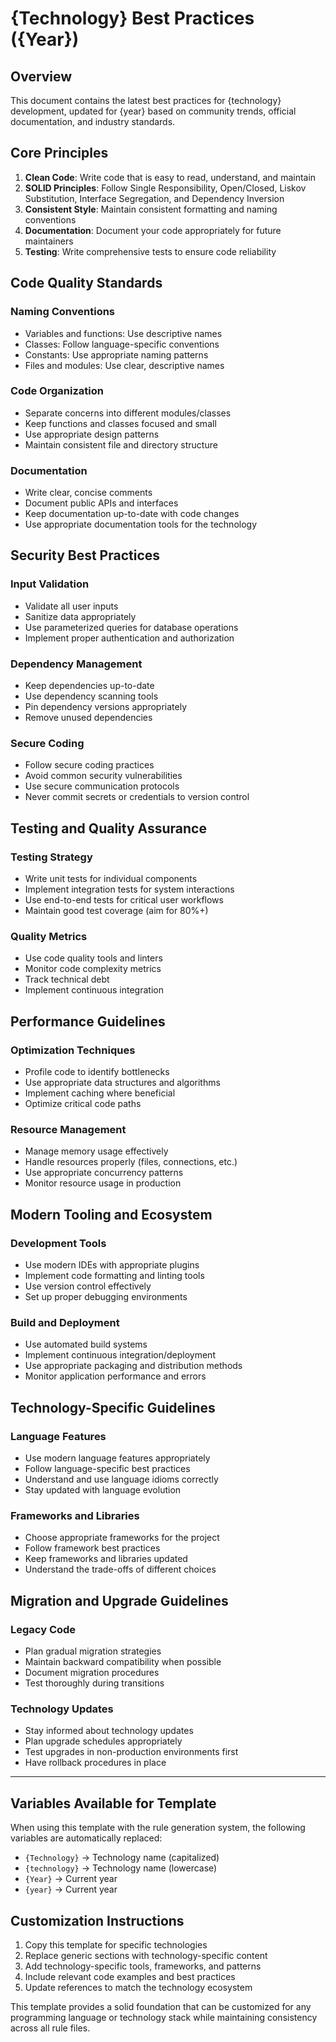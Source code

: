 # {Technology} Best Practices ({Year})

## Overview

This document contains the latest best practices for {technology} development, updated for {year} based on community trends, official documentation, and industry standards.

## Core Principles

1. **Clean Code**: Write code that is easy to read, understand, and maintain
2. **SOLID Principles**: Follow Single Responsibility, Open/Closed, Liskov Substitution, Interface Segregation, and Dependency Inversion
3. **Consistent Style**: Maintain consistent formatting and naming conventions
4. **Documentation**: Document your code appropriately for future maintainers
5. **Testing**: Write comprehensive tests to ensure code reliability

## Code Quality Standards

### Naming Conventions
- Variables and functions: Use descriptive names
- Classes: Follow language-specific conventions
- Constants: Use appropriate naming patterns
- Files and modules: Use clear, descriptive names

### Code Organization
- Separate concerns into different modules/classes
- Keep functions and classes focused and small
- Use appropriate design patterns
- Maintain consistent file and directory structure

### Documentation
- Write clear, concise comments
- Document public APIs and interfaces
- Keep documentation up-to-date with code changes
- Use appropriate documentation tools for the technology

## Security Best Practices

### Input Validation
- Validate all user inputs
- Sanitize data appropriately
- Use parameterized queries for database operations
- Implement proper authentication and authorization

### Dependency Management
- Keep dependencies up-to-date
- Use dependency scanning tools
- Pin dependency versions appropriately
- Remove unused dependencies

### Secure Coding
- Follow secure coding practices
- Avoid common security vulnerabilities
- Use secure communication protocols
- Never commit secrets or credentials to version control

## Testing and Quality Assurance

### Testing Strategy
- Write unit tests for individual components
- Implement integration tests for system interactions
- Use end-to-end tests for critical user workflows
- Maintain good test coverage (aim for 80%+)

### Quality Metrics
- Use code quality tools and linters
- Monitor code complexity metrics
- Track technical debt
- Implement continuous integration

## Performance Guidelines

### Optimization Techniques
- Profile code to identify bottlenecks
- Use appropriate data structures and algorithms
- Implement caching where beneficial
- Optimize critical code paths

### Resource Management
- Manage memory usage effectively
- Handle resources properly (files, connections, etc.)
- Use appropriate concurrency patterns
- Monitor resource usage in production

## Modern Tooling and Ecosystem

### Development Tools
- Use modern IDEs with appropriate plugins
- Implement code formatting and linting tools
- Use version control effectively
- Set up proper debugging environments

### Build and Deployment
- Use automated build systems
- Implement continuous integration/deployment
- Use appropriate packaging and distribution methods
- Monitor application performance and errors

## Technology-Specific Guidelines

### Language Features
- Use modern language features appropriately
- Follow language-specific best practices
- Understand and use language idioms correctly
- Stay updated with language evolution

### Frameworks and Libraries
- Choose appropriate frameworks for the project
- Follow framework best practices
- Keep frameworks and libraries updated
- Understand the trade-offs of different choices

## Migration and Upgrade Guidelines

### Legacy Code
- Plan gradual migration strategies
- Maintain backward compatibility when possible
- Document migration procedures
- Test thoroughly during transitions

### Technology Updates
- Stay informed about technology updates
- Plan upgrade schedules appropriately
- Test upgrades in non-production environments first
- Have rollback procedures in place

---

## Variables Available for Template

When using this template with the rule generation system, the following variables are automatically replaced:

- `{Technology}` → Technology name (capitalized)
- `{technology}` → Technology name (lowercase)  
- `{Year}` → Current year
- `{year}` → Current year

## Customization Instructions

1. Copy this template for specific technologies
2. Replace generic sections with technology-specific content
3. Add technology-specific tools, frameworks, and patterns
4. Include relevant code examples and best practices
5. Update references to match the technology ecosystem

This template provides a solid foundation that can be customized for any programming language or technology stack while maintaining consistency across all rule files.